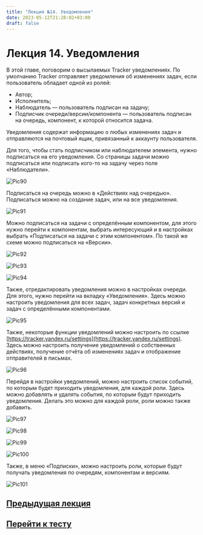 ```yaml
---
title: "Лекция №14. Уведомления"
date: 2023-05-12T21:28:02+03:00
draft: false
---
```

# **Лекция 14. Уведомления**

В этой главе, поговорим о высылаемых Tracker уведомлениях. По умолчанию Tracker отправляет уведомления об изменениях задач, если пользователь обладает одной из ролей:

- Автор;
- Исполнитель;
- Наблюдатель — пользователь подписан на задачу;
- Подписчик очереди/версии/компонента — пользователь подписан на очередь, компонент, к которой относится задача.

Уведомления содержат информацию о любых изменениях задач и отправляются на почтовый ящик, привязанный к аккаунту пользователя.

Для того, чтобы стать подписчиком или наблюдателем элемента, нужно подписаться на его уведомления. Со страницы задачи можно подписаться или подписать кого-то на задачу через поле «Наблюдатели».

![Pic90](/Picture_90.png)

Подписаться на очередь можно в «Действиях над очередью». Подписаться можно на создание задач, или на все уведомления.

![Pic91](/Picture_91.png)

Можно подписаться на задачи с определённым компонентом, для этого нужно перейти к компонентам, выбрать интересующий и в настройках выбрать «Подписаться на задачи с этим компонентом». По такой же схеме можно подписаться на «Версии».

 ![Pic92](/Picture_92.png)

 ![Pic93](/Picture_93.png)

 ![Pic94](/Picture_94.png)

Также, отредактировать уведомления можно в настройках очереди. Для этого, нужно перейти на вкладку «Уведомления». Здесь можно настроить уведомления для всех задач, задач конкретных версий и задач с определёнными компонентами.

![Pic95](/Picture_95.png)

Также, некоторые функции уведомлений можно настроить по ссылке [https://tracker.yandex.ru/settings](https://tracker.yandex.ru/settings). Здесь можно настроить получение уведомлений о собственных действиях, получение отчёта об изменениях задач и отображение отправителей в письмах.

![Pic96](/Picture_96.png)

Перейдя в настройки уведомлений, можно настроить список событий, по которым будет приходить уведомления, для каждой роли. Здесь можно добавлять и удалять события, по которым будут приходить уведомления. Делать это можно для каждой роли, роли можно также добавить.

 ![Pic97](/Picture_97.png)

 ![Pic98](/Picture_98.png)

 ![Pic99](/Picture_99.png)

 ![Pic100](/Picture_100.png)

Также, в меню «Подписки», можно настроить роли, которые будут получать уведомления по очередям, компонентам и версиям.

![Pic101](/Picture_101.png)

## [Предыдущая лекция](/лекции/лекция_11/)
## [Перейти к тесту](/тесты/тест_4/)

